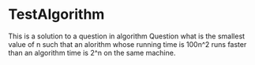 TestAlgorithm
=============

This is a solution to a question in algorithm 
				Question
what is the smallest value of n such that an alorithm whose running time is 100n^2 runs faster 
than an algorithm time is 2^n on the same machine.
